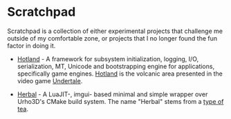 # Scratchpad
Scratchpad is a collection of either experimental projects that challenge me outside of my comfortable zone, or projects that I no longer found the fun factor in doing it.

* [Hotland](https://github.com/Florastamine/Scratchpad/tree/master/Hotland) - A framework for subsystem initialization, logging, I/O, serialization, MT, Unicode and bootstrapping engine for applications, specifically game engines.
[Hotland](http://undertale.wikia.com/wiki/Hotland) is the volcanic area presented in the video game [Undertale](https://undertale.com/).

* [Herbal](https://github.com/Florastamine/Scratchpad/tree/master/Herbal) - A LuaJIT-, imgui- based minimal and simple wrapper over Urho3D's CMake build system.
The name "Herbal" stems from a [type of tea](https://en.wikipedia.org/wiki/Herbal_tea).
